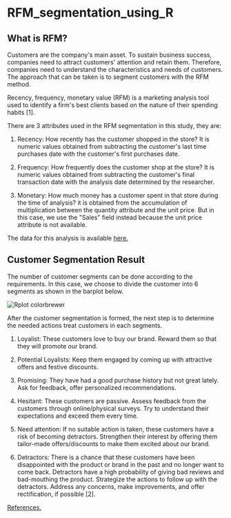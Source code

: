 # RFM_segmentation_using_R
## What is RFM?
Customers are the company's main asset. To sustain business success, companies need to attract customers' attention and retain them. Therefore, companies need to understand the characteristics and needs of customers. The approach that can be taken is to segment customers with the RFM method. 

Recency, frequency, monetary value (RFM) is a marketing analysis tool used to identify a firm's best clients based on the nature of their spending habits [1].

There are 3 attributes used in the RFM segmentation in this study, they are:
1. Recency: How recently has the customer shopped in the store? 
It is numeric values obtained from subtracting the customer's last time purchases date with the customer's first purchases date.


2. Frequency: How frequently does the customer shop at the store? It is numeric values obtained from subtracting the customer's final transaction date with the analysis date determined by the researcher.

3. Monetary: How much money has a customer spent in that store during the time of analysis? it is obtained from the accumulation of multiplication between the quantity attribute and the unit price. But in this case, we use the "Sales" field instead because the unit price attribute is not available.

The data for this analysis is available [here.](https://drive.google.com/file/d/1BJQtz_Xw8FwfiPL5Dg0gjUF8xvmafNJO/view?usp=drivesdk)

## Customer Segmentation Result
The number of customer segments can be done according to the requirements. In this case, we choose to divide the customer into 6 segments as shown in the barplot below.

![Rplot colorbrewer](https://user-images.githubusercontent.com/92423145/139538123-0cf185d8-de42-415c-9f39-1c1aacc9b5a2.jpeg)

After the customer segmentation is formed, the next step is to determine the needed actions treat customers in each segments.
1. Loyalist: These customers love to buy our brand. Reward them so that they will promote our brand.

2. Potential Loyalists: Keep them engaged by coming up with attractive offers and festive discounts.

3. Promising: They have had a good purchase history but not great lately. Ask for feedback, offer personalized recommendations.

4. Hesitant: These customers are passive. Assess feedback from the customers through online/physical surveys. Try to understand their expectations and exceed them every time.

5. Need attention: If no suitable action is taken, these customers have a risk of becoming detractors. Strengthen their interest by offering them tailor-made offers/discounts to make them excited about our brand.

6. Detractors: There is a chance that these customers have been disappointed with the product or brand in the past and no longer want to come back. Detractors have a high probability of giving bad reviews and bad-mouthing the product. Strategize the actions to follow up with the detractors. Address any concerns, make improvements, and offer rectification, if possible [2].

[References.](https://drive.google.com/file/d/1BhuJwgtofhIB2EA4Coe9AQy4CXGKVhuX/view?usp=drivesdk)
